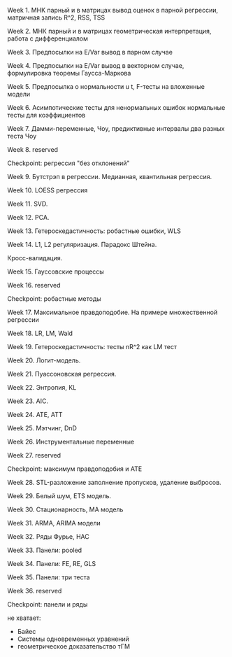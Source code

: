 Week 1. МНК парный и в матрицах
вывод оценок в парной регрессии, матричная запись
R^2, RSS, TSS

Week 2. МНК парный и в матрицах
геометрическая интерпретация, работа с дифференциалом

Week 3. Предпосылки на E/Var
вывод в парном случае

Week 4. Предпосылки на E/Var
вывод в векторном случае, формулировка теоремы Гаусса-Маркова

Week 5. Предпосылка о нормальности u
t, F-тесты на вложенные модели

Week 6. Асимпотические тесты для ненормальных ошибок 
нормальные тесты для коэффициентов

Week 7. Дамми-переменные, Чоу, предиктивные интервалы
два разных теста Чоу

Week 8. reserved 

Checkpoint: регрессия "без отклонений"

Week 9. Бутстрэп в регрессии. 
Медианная, квантильная регрессия. 

Week 10. LOESS регрессия

Week 11. SVD.

Week 12. PCA. 

Week 13. Гетероскедастичность: 
робастные ошибки, WLS

Week 14. L1, L2 регуляризация. Парадокс Штейна.

Кросс-валидация.

Week 15. Гауссовские процессы

Week 16. reserved 

Checkpoint: робастные методы

Week 17. Максимальное правдоподобие. 
На примере множественной регрессии 

Week 18. LR, LM, Wald

Week 19. Гетероскедастичность: тесты 
nR^2 как LM тест 

Week 20. Логит-модель. 

Week 21. Пуассоновская регрессия. 

Week 22. Энтропия, KL

Week 23. AIC. 

Week 24. ATE, ATT

Week 25. Мэтчинг, DnD

Week 26. Инструментальные переменные 

Week 27. reserved 

Checkpoint: максимум правдоподобия и ATE
 
Week 28. STL-разложение 
заполнение пропусков, удаление выбросов. 

Week 29. Белый шум, ETS модель. 

Week 30. Стационарность, MA модель 

Week 31. ARMA, ARIMA модели

Week 32. Ряды Фурье, HAC

Week 33. Панели: pooled

Week 34. Панели: FE, RE, GLS

Week 35. Панели: три теста 

Week 36. reserved 

Checkpoint: панели и ряды

не хватает:

* Байес
* Системы одновременных уравнений 
* геометрическое доказательство тГМ